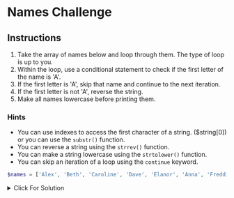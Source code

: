 # Names Challenge

## Instructions

1. Take the array of names below and loop through them. The type of loop is up to you.
2. Within the loop, use a conditional statement to check if the first letter of the name is 'A'.
3. If the first letter is 'A', skip that name and continue to the next iteration.
4. If the first letter is not 'A', reverse the string.
5. Make all names lowercase before printing them.

### Hints

- You can use indexes to access the first character of a string. ($string[0]) or you can use the `substr()` function.
- You can reverse a string using the `strrev()` function.
- You can make a string lowercase using the `strtolower()` function.
- You can skip an iteration of a loop using the `continue` keyword.

```php
$names = ['Alex', 'Beth', 'Caroline', 'Dave', 'Elanor', 'Anna', 'Freddie', 'Adam'];
```



<details>
  <summary>Click For Solution</summary>

## Solution #1 - foreach loop & index

```php
foreach ($names as $name) {
    if ($name[0] === 'A') {
        continue;
    }

    echo strtolower(strrev($name)) . '<br>';
}
```

## Solution #2 - for loop & substr()

```php
for ($i = count($names) - 1; $i >= 0; $i--) {
  $name = $names[$i];
  if (substr($name, 0, 1) === 'A') {
      continue;
  }
  $reversedName = strtolower(strrev($name));
  echo $reversedName . '<br>';
}
```

</details>

